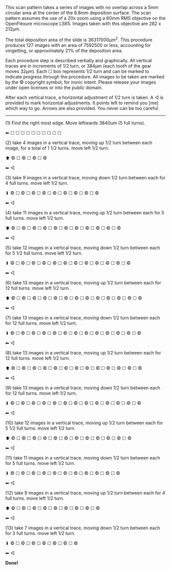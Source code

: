 This scan pattern takes a series of images with no overlap across a 5mm circular area at the center of the 6.8mm deposition surface. The scan pattern assumes the use of a 20x zoom using a 60mm RMS objective on the OpenFlexure microscope LS65. Images taken with this objective are 282 x 212μm.

The total deposition area of the slide is 36317000μm<sup>2</sup>.  This procedure produces 127 images with an area of 7592500 or less, accounting for vingetting, or approximately 21% of the deposition area.

Each procedure step is described verbally and graphically.  All vertical traces are in increments of 1/2 turn, or 384μm (each tooth of the gear moves 32μm). Each ☐ box represents 1/2 turn and can be marked to indicate progress through the procedure.  All images to be taken are marked by the © copyright symbol, for ironic intent. Please release your images under open licenses or into the public domain.

After each vertical trace, a horizontal adjustment of 1/2 turn is taken. A ◁ is provided to mark horizontal adjustments. It points left to remind you [me] which way to go.  Arrows are also provided. You never can be too careful.

-------

(1) Find the right most edge. Move leftwards 3840um (5 full turns).

⬅︎ ☐ ☐ ☐ ☐ ☐ ☐ ☐ ☐ ☐ ☐

(2) take 4 images in a vertical trace, moving up 1/2 turn between each image, for a total of 1 1/2 turns. move left 1/2 turn.

⬆︎ © ☐ © ☐ © ☐ ©

⬅︎ ◁

(3) take 9 images in a vertical trace, moving down 1/2 turn between each for 4 full turns. move left 1/2 turn.

⬇︎ © ☐ © ☐ © ☐ © ☐ © ☐ © ☐ © ☐ © ☐ ©

⬅︎ ◁

(4) take 11 images in a vertical trace, moving up 1/2 turn between each for 5 full turns. move left 1/2 turn.

⬆︎ © ☐ © ☐ © ☐ © ☐ © ☐ © ☐ © ☐ © ☐ © ☐ © ☐ ©

⬅︎ ◁

(5) take 12 images in a vertical trace, moving down 1/2 turn between each for 5 1/2 full turns. move left 1/2 turn.

⬇︎ © ☐ © ☐ © ☐ © ☐ © ☐ © ☐ © ☐ © ☐ © ☐ © ☐ © ☐ ©

⬅︎ ◁

(6) take 13 images in a vertical trace, moving up 1/2 turn between each for 12 full turns. move left 1/2 turn.

⬆︎ © ☐ © ☐ © ☐ © ☐ © ☐ © ☐ © ☐ © ☐ © ☐ © ☐ © ☐ © ☐ ©

⬅︎ ◁

(7) take 13 images in a vertical trace, moving down 1/2 turn between each for 12 full turns. move left 1/2 turn.

⬇︎ © ☐ © ☐ © ☐ © ☐ © ☐ © ☐ © ☐ © ☐ © ☐ © ☐ © ☐ © ☐ ©

⬅︎ ◁

(8) take 13 images in a vertical trace, moving up 1/2 turn between each for 12 full turns. move left 1/2 turn.

⬆︎ © ☐ © ☐ © ☐ © ☐ © ☐ © ☐ © ☐ © ☐ © ☐ © ☐ © ☐ © ☐ ©

⬅︎ ◁

(9) take 13 images in a vertical trace, moving down 1/2 turn between each for 12 full turns. move left 1/2 turn.

⬇︎ © ☐ © ☐ © ☐ © ☐ © ☐ © ☐ © ☐ © ☐ © ☐ © ☐ © ☐ © ☐ ©

⬅︎ ◁

(10) take 12 images in a vertical trace, moving up 1/2 turn between each for 5 1/2 full turns. move left 1/2 turn.

⬆︎ © ☐ © ☐ © ☐ © ☐ © ☐ © ☐ © ☐ © ☐ © ☐ © ☐ © ☐ ©

⬅︎ ◁

(11) take 11 images in a vertical trace, moving down 1/2 turn between each for 5 full turns. move left 1/2 turn.

⬇︎ © ☐ © ☐ © ☐ © ☐ © ☐ © ☐ © ☐ © ☐ © ☐ © ☐ © 

⬅︎ ◁

(12) take 9 images in a vertical trace, moving up 1/2 turn between each for 4 full turns. move left 1/2 turn.

⬆︎ © ☐ © ☐ © ☐ © ☐ © ☐ © ☐ © ☐ © ☐ ©

⬅︎ ◁

(13) take 7 images in a vertical trace, moving down 1/2 turn between each for 3 full turns. move left 1/2 turn.

⬇︎ © ☐ © ☐ © ☐ © ☐ © ☐ © ☐ ©

⬅︎ ◁

__Done!__


